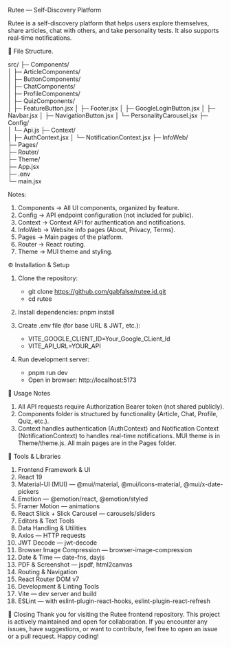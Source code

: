 Rutee — Self-Discovery Platform

Rutee is a self-discovery platform that helps users explore themselves, share articles, chat with others, and take personality tests. It also supports real-time notifications.

📂 File Structure.

src/
├─ Components/  
│ ├─ ArticleComponents/  
│ ├─ ButtonComponents/  
│ ├─ ChatComponents/  
│ ├─ ProfileComponents/  
│ ├─ QuizComponents/  
│ ├─ FeatureButton.jsx
│ ├─ Footer.jsx
│ ├─ GoogleLoginButton.jsx
│ ├─ Navbar.jsx
│ ├─ NavigationButton.jsx
│ └─ PersonalityCarousel.jsx
├─ Config/  
│ └─ Api.js
├─ Context/  
│ ├─ AuthContext.jsx
│ └─ NotificationContext.jsx
├─ InfoWeb/  
├─ Pages/  
├─ Router/  
├─ Theme/  
├─ App.jsx  
├─ .env  
└─ main.jsx

Notes:
1. Components → All UI components, organized by feature.
2. Config → API endpoint configuration (not included for public).
3. Context → Context API for authentication and notifications.
4. InfoWeb → Website info pages (About, Privacy, Terms).
5. Pages → Main pages of the platform.
6. Router → React routing.
8. Theme → MUI theme and styling.

⚙️ Installation & Setup

1. Clone the repository:
   - git clone https://github.com/gabfalse/rutee.id.git
   - cd rutee

2. Install dependencies:
   pnpm install

3. Create .env file (for base URL & JWT, etc.):
   - VITE_GOOGLE_CLIENT_ID=Your_Google_CLient_Id
   - VITE_API_URL=YOUR_API

4. Run development server:
   - pnpm run dev
   - Open in browser: http://localhost:5173

📌 Usage Notes
1. All API requests require Authorization Bearer token (not shared publicly).
2. Components folder is structured by functionality (Article, Chat, Profile, Quiz, etc.).
3. Context handles authentication (AuthContext) and Notification Context (NotificationContext) to handles real-time notifications.
   MUI theme is in Theme/theme.js.
   All main pages are in the Pages folder.

🔧 Tools & Libraries
1. Frontend Framework & UI
2. React 19
3. Material-UI (MUI) — @mui/material, @mui/icons-material, @mui/x-date-pickers
4. Emotion — @emotion/react, @emotion/styled
5. Framer Motion — animations
6. React Slick + Slick Carousel — carousels/sliders
7. Editors & Text Tools
8. Data Handling & Utilities
9. Axios — HTTP requests
10. JWT Decode — jwt-decode
11. Browser Image Compression — browser-image-compression
12. Date & Time — date-fns, dayjs
13. PDF & Screenshot — jspdf, html2canvas
14. Routing & Navigation
15. React Router DOM v7
16. Development & Linting Tools
17. Vite — dev server and build
18. ESLint — with eslint-plugin-react-hooks, eslint-plugin-react-refresh

📌 Closing
Thank you for visiting the Rutee frontend repository. This project is actively maintained and open for collaboration.
If you encounter any issues, have suggestions, or want to contribute, feel free to open an issue or a pull request.
Happy coding!
